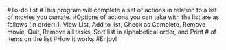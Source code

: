 #To-do list
#This program will complete a set of actions in relation to a list of movies you currate. 
#Options of actions you can take with the list are as follows (in order):1. View List, Add to list, Check as Complete, Remove movie, Quit, Remove all tasks, Sort list in alphabetical order, and Print # of items on the list
#How it works
#Enjoy!
